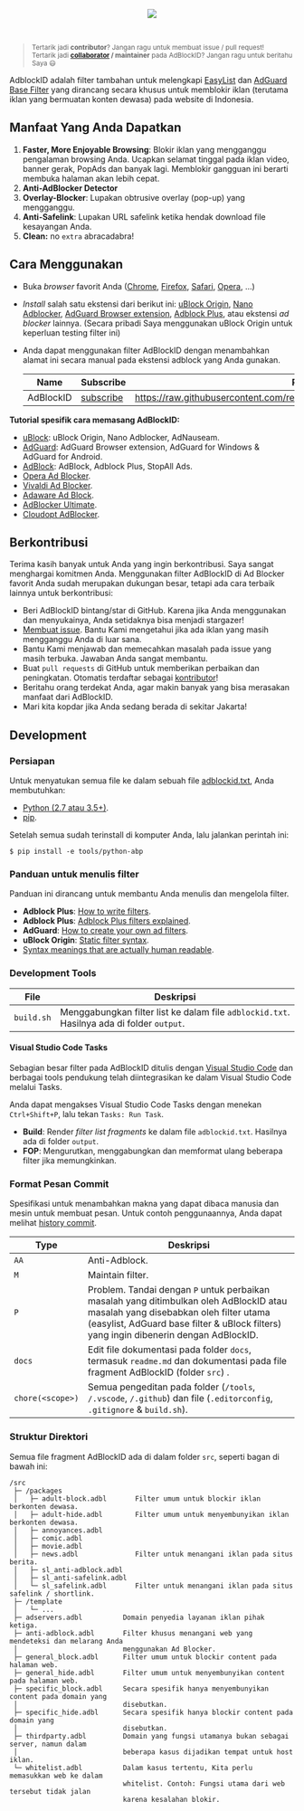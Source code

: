 <p align="center"><img src="https://i.imgur.com/iQB1Uti.jpg" /></p>
<br />

> <sup>Tertarik jadi **contributor**? Jangan ragu untuk membuat issue / pull request!
> <br>
> Tertarik jadi **[collaborator](https://help.github.com/en/github/setting-up-and-managing-your-github-user-account/permission-levels-for-a-user-account-repository#collaborator-access-on-a-repository-owned-by-a-user-account) / maintainer** pada AdBlockID? Jangan ragu untuk beritahu Saya 😃</sup>

AdblockID adalah filter tambahan untuk melengkapi [EasyList](https://github.com/easylist/easylist) dan [AdGuard Base Filter](https://github.com/AdguardTeam/AdguardFilters) yang dirancang secara khusus untuk memblokir iklan (terutama iklan yang bermuatan konten dewasa) pada website di Indonesia.


## Manfaat Yang Anda Dapatkan
1. **Faster, More Enjoyable Browsing**: Blokir iklan yang mengganggu pengalaman browsing Anda. Ucapkan selamat tinggal pada iklan video, banner gerak, PopAds dan banyak lagi. Memblokir gangguan ini berarti membuka halaman akan lebih cepat.
2. **Anti-AdBlocker Detector**
3. **Overlay-Blocker**: Lupakan obtrusive overlay (pop-up) yang mengganggu.
4. **Anti-Safelink**: Lupakan URL safelink ketika hendak download file kesayangan Anda.
5. **Clean:** no `extra` abracadabra!


## Cara Menggunakan
- Buka *browser* favorit Anda ([Chrome](https://www.google.com/chrome/), [Firefox](https://www.mozilla.org/firefox/), [Safari](http://www.apple.com/safari/), [Opera](http://www.opera.com/), ...)
- *Install* salah satu ekstensi dari berikut ini: [uBlock Origin](https://github.com/gorhill/uBlock#installation), [Nano Adblocker](https://github.com/NanoAdblocker/NanoCore#install-links), [AdGuard Browser extension](https://adguard.com/en/adguard-browser-extension/overview.html), [Adblock Plus](https://adblockplus.org), atau ekstensi *ad blocker* lainnya. (Secara pribadi Saya menggunakan uBlock Origin untuk keperluan testing filter ini)
- Anda dapat menggunakan filter AdBlockID dengan menambahkan alamat ini secara manual pada ekstensi adblock yang Anda gunakan.

   | Name                | Subscribe | Raw Link |
   | ------------------- | ----------| -------- |
   | AdBlockID           | [subscribe](https://subscribe.adblockplus.org/?location=https://raw.githubusercontent.com/realodix/AdBlockID/master/output/adblockid.txt&title=AdBlockID) |https://raw.githubusercontent.com/realodix/AdBlockID/master/output/adblockid.txt |


**Tutorial spesifik cara memasang AdBlockID:**
- [uBlock](/docs/uBlock.md): uBlock Origin, Nano Adblocker, AdNauseam.
- [AdGuard](/docs/Adguard.md): AdGuard Browser extension, AdGuard for Windows & AdGuard for Android.
- [AdBlock](/docs/Adblock-Plus.md): AdBlock, Adblock Plus, StopAll Ads.
- [Opera Ad Blocker](/docs/Opera-AdBlocker.md).
- [Vivaldi Ad Blocker](/docs/Vivaldi-AdBlocker.md).
- [Adaware Ad Block](/docs/adaware-ad-block.md).
- [AdBlocker Ultimate](/docs/ad-blocker-ultimate.md).
- [Cloudopt AdBlocker](/docs/cloudopt-ad-blocker.md).


## Berkontribusi
Terima kasih banyak untuk Anda yang ingin berkontribusi. Saya sangat menghargai komitmen Anda. Menggunakan filter AdBlockID di Ad Blocker favorit Anda sudah merupakan dukungan besar, tetapi ada cara terbaik lainnya untuk berkontribusi:

- Beri AdBlockID bintang/star di GitHub. Karena jika Anda menggunakan dan menyukainya, Anda setidaknya bisa menjadi stargazer!
- [Membuat issue](https://github.com/realodix/AdBlockID/issues/new/choose). Bantu Kami mengetahui jika ada iklan yang masih mengganggu Anda di luar sana.
- Bantu Kami menjawab dan memecahkan masalah pada issue yang masih terbuka. Jawaban Anda sangat membantu.
- Buat `pull requests` di GitHub untuk memberikan perbaikan dan peningkatan. Otomatis terdaftar sebagai [kontributor](https://github.com/realodix/AdBlockID/graphs/contributors)!
- Beritahu orang terdekat Anda, agar makin banyak yang bisa merasakan manfaat dari AdBlockID.
- Mari kita kopdar jika Anda sedang berada di sekitar Jakarta!


## Development
### Persiapan
Untuk menyatukan semua file ke dalam sebuah file [adblockid.txt](/output/adblockid.txt), Anda membutuhkan:

- [Python (2.7 atau 3.5+)](https://www.python.org/downloads/).
- [pip](https://pypi.org/project/pip/).

Setelah semua sudah terinstall di komputer Anda, lalu jalankan perintah ini:

`$ pip install -e tools/python-abp`

### Panduan untuk menulis filter

Panduan ini dirancang untuk membantu Anda menulis dan mengelola filter.

- **Adblock Plus**: [How to write filters](https://help.eyeo.com/en/adblockplus/how-to-write-filters).
- **Adblock Plus**: [Adblock Plus filters explained](https://adblockplus.org/filter-cheatsheet).
- **AdGuard**: [How to create your own ad filters](https://kb.adguard.com/en/general/how-to-create-your-own-ad-filters).
- **uBlock Origin**: [Static filter syntax](https://github.com/gorhill/uBlock/wiki/Static-filter-syntax).
- [Syntax meanings that are actually human readable](https://github.com/DandelionSprout/adfilt/blob/master/Wiki/SyntaxMeaningsThatAreActuallyHumanReadable.md).


### Development Tools

| File              | Deskripsi                                 |
| ----------------- | ----------------------------------------- |
| `build.sh`        | Menggabungkan filter list ke dalam file `adblockid.txt`. Hasilnya ada di folder `output`. |


#### Visual Studio Code Tasks

Sebagian besar filter pada AdBlockID ditulis dengan [Visual Studio Code](https://code.visualstudio.com/) dan berbagai tools pendukung telah diintegrasikan ke dalam Visual Studio Code melalui Tasks.

Anda dapat mengakses Visual Studio Code Tasks dengan menekan `Ctrl+Shift+P`, lalu tekan `Tasks: Run Task`.

- **Build**: Render _filter list fragments_ ke dalam file `adblockid.txt`. Hasilnya ada di folder `output`.
- **FOP**: Mengurutkan, menggabungkan dan memformat ulang beberapa  filter jika memungkinkan.


### Format Pesan Commit

Spesifikasi untuk menambahkan makna yang dapat dibaca manusia dan mesin untuk membuat pesan. Untuk contoh penggunaannya, Anda dapat melihat [history commit](https://github.com/realodix/AdBlockID/commits).

| Type   | Deskripsi |
| ------ | --------- |
| `AA`   | Anti-Adblock. |
| `M`    | Maintain filter. |
| `P`    | Problem. Tandai dengan `P` untuk perbaikan masalah yang ditimbulkan oleh AdBlockID atau masalah yang disebabkan oleh filter utama (easylist, AdGuard base filter & uBlock filters) yang ingin dibenerin dengan AdBlockID.|
| `docs` | Edit file dokumentasi pada folder `docs`, termasuk `readme.md` dan dokumentasi pada file fragment AdBlockID (folder `src`) . |
| `chore(<scope>)` | Semua pengeditan pada folder (`/tools`, `/.vscode`, `/.github`) dan file (`.editorconfig`, `.gitignore` & `build.sh`). |

### Struktur Direktori

Semua file fragment AdBlockID ada di dalam folder `src`, seperti bagan di bawah ini:

```
/src
 ├─ /packages
 │   ├─ adult-block.adbl       Filter umum untuk blockir iklan berkonten dewasa.
 │   ├─ adult-hide.adbl        Filter umum untuk menyembunyikan iklan berkonten dewasa.
 │   ├─ annoyances.adbl
 │   ├─ comic.adbl
 │   ├─ movie.adbl
 │   ├─ news.adbl              Filter untuk menangani iklan pada situs berita.
 │   ├─ sl_anti-adblock.adbl
 │   ├─ sl_anti-safelink.adbl
 │   └─ sl_safelink.adbl       Filter untuk menangani iklan pada situs safelink / shortlink.
 ├─ /template
 │   └─ ...
 ├─ adservers.adbl          Domain penyedia layanan iklan pihak ketiga.
 ├─ anti-adblock.adbl       Filter khusus menangani web yang mendeteksi dan melarang Anda
 │                          menggunakan Ad Blocker.
 ├─ general_block.adbl      Filter umum untuk blockir content pada halaman web.
 ├─ general_hide.adbl       Filter umum untuk menyembunyikan content pada halaman web.
 ├─ specific_block.adbl     Secara spesifik hanya menyembunyikan content pada domain yang
 │                          disebutkan.
 ├─ specific_hide.adbl      Secara spesifik hanya blockir content pada domain yang
 │                          disebutkan.
 ├─ thirdparty.adbl         Domain yang fungsi utamanya bukan sebagai server, namun dalam
 │                          beberapa kasus dijadikan tempat untuk host iklan.
 └─ whitelist.adbl          Dalam kasus tertentu, Kita perlu memasukkan web ke dalam
                            whitelist. Contoh: Fungsi utama dari web tersebut tidak jalan
                            karena kesalahan blokir.
```
